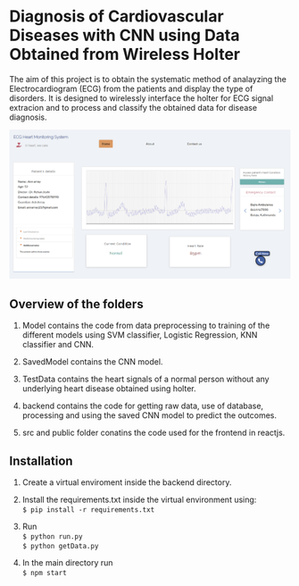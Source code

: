 
# Diagnosis of Cardiovascular Diseases with CNN using Data Obtained from Wireless Holter

The aim of this project is to obtain the systematic method of analayzing the Electrocardiogram (ECG) from the patients and display the type of disorders. It is designed to wirelessly interface the holter for ECG signal extracion and to process and classify the obtained data for disease diagnosis. 

![Home page](src/Images/Homepage.png)


## Overview of the folders

1. Model contains the code from data preprocessing to training of the different models using SVM classifier, Logistic Regression, KNN classifier and CNN.

2. SavedModel contains the CNN model.

3. TestData contains the heart signals of a normal person without any underlying heart disease obtained using holter.

4. backend contains the code for getting raw data, use of database, processing and using the saved CNN model to predict the outcomes.

5. src and public folder conatins the code used for the frontend in reactjs.


## Installation

1. Create a virtual enviroment inside the backend directory.

2. Install the requirements.txt inside the virtual environment using: <br />
 `$ pip install -r requirements.txt`

3. Run <br />
`$ python run.py` <br />
`$ python getData.py`

4. In the main directory run <br />
`$ npm start`
